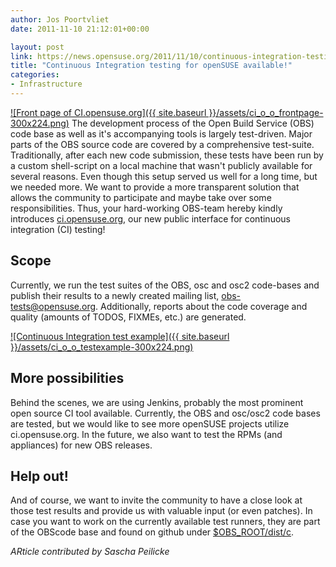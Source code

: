 ```yaml
---
author: Jos Poortvliet
date: 2011-11-10 21:12:01+00:00

layout: post
link: https://news.opensuse.org/2011/11/10/continuous-integration-testing-for-opensuse-available/
title: "Continuous Integration testing for openSUSE available!"
categories:
- Infrastructure
---
```

[![Front page of CI.opensuse.org]({{ site.baseurl }}/assets/ci_o_o_frontpage-300x224.png)](https://news.opensuse.org/2011/11/10/continuous-integration-testing-for-opensuse-available/ci_o_o_frontpage/)
The development process of the Open Build Service (OBS) code base as well as it's accompanying tools is largely test-driven. Major parts of the OBS source code are covered by a comprehensive test-suite. Traditionally, after each new code submission, these tests have been run by a custom shell-script on a local machine that wasn't publicly available for several reasons. Even though this setup served us well for a long time, but we needed more. We want to provide a more transparent solution that allows the community to participate and maybe take over some responsibilities. Thus, your hard-working OBS-team hereby kindly introduces [ci.opensuse.org](http://ci.opensuse.org), our new public interface for continuous integration (CI) testing!
<!-- more -->


## Scope


Currently, we run the test suites of the OBS, osc and osc2 code-bases and publish their results to a newly created mailing list, obs-tests@opensuse.org. Additionally, reports about the code coverage and quality (amounts of TODOS, 
FIXMEs, etc.) are generated.

[![Continuous Integration test example]({{ site.baseurl }}/assets/ci_o_o_testexample-300x224.png)](https://news.opensuse.org/2011/11/10/continuous-integration-testing-for-opensuse-available/ci_o_o_testexample/)


## More possibilities


Behind the scenes, we are using Jenkins, probably the most prominent open source CI tool available. Currently, the OBS and osc/osc2 code bases are tested, but we would like to see more openSUSE projects utilize ci.opensuse.org. In the future, we also want to test the RPMs (and appliances) for new OBS releases.  



## Help out!


And of course, we want to invite the community to have a close look at those test results and provide us with valuable input (or even patches). In case you want to work on the currently available test runners, they are part of the OBScode base and found on github under [$OBS_ROOT/dist/c](http://github.com/openSUSE/open-build-service/tree/master/dist/ci).

_ARticle contributed by Sascha Peilicke_		
